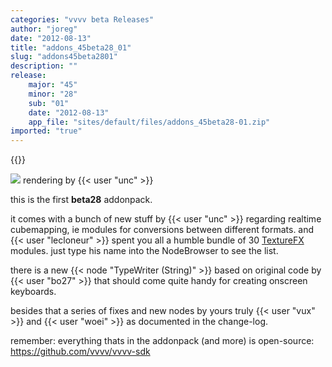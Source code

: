 ```yaml
---
categories: "vvvv beta Releases"
author: "joreg"
date: "2012-08-13"
title: "addons_45beta28_01"
slug: "addons45beta2801"
description: ""
release: 
    major: "45"
    minor: "28"
    sub: "01"
    date: "2012-08-13"
    app_file: "sites/default/files/addons_45beta28-01.zip"
imported: "true"
---
```


{{<previousRelease>}}


![](screen-DirectX%20Renderer.png) 
rendering by {{< user "unc" >}}

this is the first **beta28** addonpack. 

it comes with a bunch of new stuff by {{< user "unc" >}} regarding realtime cubemapping, ie modules for conversions between different formats. and {{< user "lecloneur" >}} spent you all a humble bundle of 30 [TextureFX](https://betadocs.vvvv.org/topics/graphics/direct3d-9/texture/video-effects-(texturefx).html) modules. just type his name into the NodeBrowser to see the list.

there is a new {{< node "TypeWriter (String)" >}} based on original code by {{< user "bo27" >}} that should come quite handy for creating onscreen keyboards.

besides that a series of fixes and new nodes by yours truly {{< user "vux" >}} and {{< user "woei" >}} as documented in the change-log.

remember: everything thats in the addonpack (and more) is open-source: https://github.com/vvvv/vvvv-sdk

